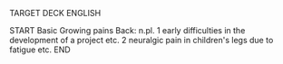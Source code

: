 TARGET DECK
ENGLISH

START
Basic
Growing pains
Back: n.pl. 1 early difficulties in the development of a project etc. 2 neuralgic pain in children's legs due to fatigue etc.
END
